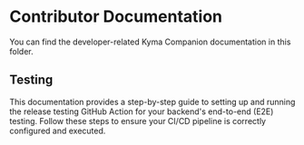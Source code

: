 # Contributor Documentation

You can find the developer-related Kyma Companion documentation in this folder.

## Testing

This documentation provides a step-by-step guide to setting up and running the release testing GitHub Action for your backend's end-to-end (E2E) testing. Follow these steps to ensure your CI/CD pipeline is correctly configured and executed.
